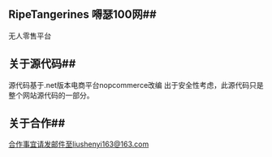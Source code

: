 ## RipeTangerines 嘚瑟100网##
无人零售平台
## 关于源代码##
源代码基于.net版本电商平台nopcommerce改编
出于安全性考虑，此源代码只是整个网站源代码的一部分。
## 关于合作##
   合作事宜请发邮件至liushenyi163@163.com
